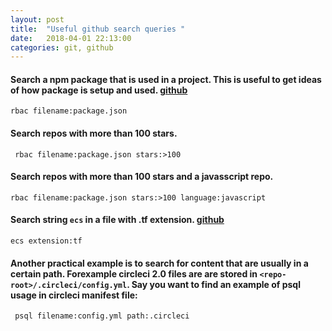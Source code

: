 ```yaml
---
layout: post
title:  "Useful github search queries "
date:   2018-04-01 22:13:00
categories: git, github
---
```



#### Search a npm package that is used in a project. This is useful to get ideas of how package is setup and used. [github](https://github.com/search?utf8=%E2%9C%93&q=rbac+filename%3Apackage.json&ref=simplesearch)
```
rbac filename:package.json
```
#### Search repos with more than 100 stars.

```
 rbac filename:package.json stars:>100
```

#### Search repos with more than 100 stars and a javasscript repo.
```
rbac filename:package.json stars:>100 language:javascript
```

#### Search string `ecs` in a file with .tf extension. [github](https://github.com/search?utf8=%E2%9C%93&q=ecs+extension%3Atf&type=Repositories&ref=advsearch&l=&l=) 

```
ecs extension:tf
```

#### Another practical example is to search for content that are usually in a certain path. Forexample circleci 2.0 files are are stored in `<repo-root>/.circleci/config.yml`. Say you want to find an example of psql usage in circleci manifest file:
```
 psql filename:config.yml path:.circleci
 ````

